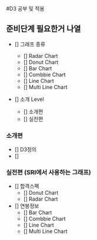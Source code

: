 #D3 공부 및 적용

## 준비단계 필요한거 나열 

- [] 그래프 종류
  - [] Radar Chart
  - [] Donut Chart
  - [] Bar Chart
  - [] Combbie Chart
  - [] Line Chart
  - [] Multi Line Chart

- [] 소개 Level
  - [] 소개편
  - [] 실전편


### 소개편
  - [] D3정의
  - [] 

### 실전편 (SRI에서 사용하는 그래프)
  - [] 합격스펙
    - [] Donut Chart
    - [] Radar Chart
  - [] 연봉정보
    - [] Bar Chart
    - [] Combbie Chart
    - [] Line Chart
    - [] Multi Line Chart 